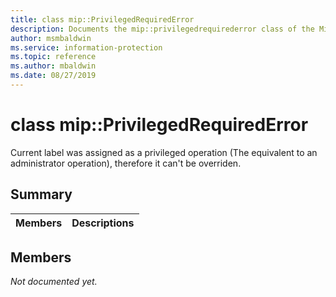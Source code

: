 ```yaml
---
title: class mip::PrivilegedRequiredError 
description: Documents the mip::privilegedrequirederror class of the Microsoft Information Protection (MIP) SDK.
author: msmbaldwin
ms.service: information-protection
ms.topic: reference
ms.author: mbaldwin
ms.date: 08/27/2019
---
```


# class mip::PrivilegedRequiredError 
Current label was assigned as a privileged operation (The equivalent to an administrator operation), therefore it can't be overriden.
  
## Summary
 Members                        | Descriptions                                
--------------------------------|---------------------------------------------
  
## Members
_Not documented yet._
